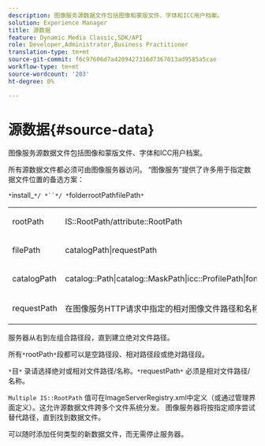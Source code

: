 ```yaml
---
description: 图像服务源数据文件包括图像和蒙版文件、字体和ICC用户档案。
solution: Experience Manager
title: 源数据
feature: Dynamic Media Classic,SDK/API
role: Developer,Administrator,Business Practitioner
translation-type: tm+mt
source-git-commit: f6c97606d7a4209427316d7367013ad9585a5cae
workflow-type: tm+mt
source-wordcount: '203'
ht-degree: 0%

---
```



# 源数据{#source-data}

图像服务源数据文件包括图像和蒙版文件、字体和ICC用户档案。

所有源数据文件都必须可由图像服务器访问。 “图像服务”提供了许多用于指定数据文件位置的备选方案：

`*`install_`*/ *``*/ *`folderrootPathfilePath`*`

<table id="simpletable_26686444C7EF46D6BC4C0490C8010BF9"> 
 <tr class="strow"> 
  <td class="stentry"> <p><span class="codeph"> <span class="varname"> rootPath</span></span> </p></td> 
  <td class="stentry"> <p><span class="codeph"> IS::RootPath/attribute::RootPath</span> </p></td> 
 </tr> 
 <tr class="strow"> 
  <td class="stentry"> <p><span class="codeph"> <span class="varname"> filePath  </span></span> </p></td> 
  <td class="stentry"> <p><span class="codeph"> catalogPath|requestPath</span> </p></td> 
 </tr> 
 <tr class="strow"> 
  <td class="stentry"> <p><span class="codeph"> <span class="varname"> catalogPath</span></span> </p></td> 
  <td class="stentry"> <p><span class="codeph"> catalog::Path|catalog::MaskPath|icc::ProfilePath|font::FontPath|font::MetricsPath</span> </p></td> 
 </tr> 
 <tr class="strow"> 
  <td class="stentry"> <p><span class="codeph"> <span class="varname"> requestPath</span></span> </p></td> 
  <td class="stentry"> <p><span class="codeph"> 在图像服务HTTP请求中指定的相对图像文件路径和名称</span> </p></td> 
 </tr> 
</table>

服务器从右到左组合路径段，直到建立绝对文件路径。

所有`*`rootPath`*`段都可以是空路径段、相对路径段或绝对路径段。

`*`目`*` 录请选择绝对或相对文件路径/名称。`*`requestPath`*` 必须是相对文件路径/名称。

`Multiple IS::RootPath` 值可在ImageServerRegistry.xml中定义（或通过管理界面定义）。这允许源数据文件跨多个文件系统分发。 图像服务器将按指定顺序尝试替代路径，直到找到数据文件。

可以随时添加任何类型的新数据文件，而无需停止服务器。

